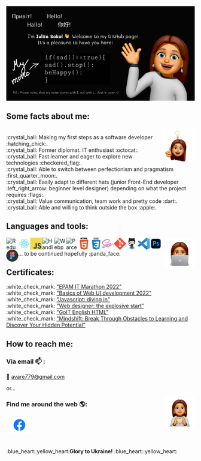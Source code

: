 
<img align="center" alt="iuliia-hero-pic" width="850px" src="https://raw.githubusercontent.com/iuliia-sokol/iuliia-sokol/main/assets/iuliias-pic.png" />

<h2>Some facts about me:</h2>
<img align="right" alt="iuliia-info-pic" width="90px" src="https://raw.githubusercontent.com/iuliia-sokol/iuliia-sokol/main/assets/iuliia1.png"/> 
<br>
:crystal_ball: Making my first steps as a software developer :hatching_chick:. <br>
:crystal_ball: Former diplomat. IT enthusiast :octocat:.<br>
:crystal_ball: Fast learner and eager to explore new technologies :checkered_flag:. <br>
:crystal_ball: Able to switch between perfectionism and pragmatism :first_quarter_moon:. <br>
:crystal_ball: Easily adapt to different hats (junior Front-End developer :left_right_arrow: beginner level designer) depending on what the project requires :flags:. <br>
:crystal_ball: Value communication, team work and pretty code :dart:. <br>
:crystal_ball: Able and willing to think outside the box :apple:.<br>

<h2>Languages and tools:</h2>
<img align="right" alt="iuliia-stack-pic" width="80px" src="https://raw.githubusercontent.com/iuliia-sokol/iuliia-sokol/main/assets/iuliia3.png"/> 

<img align="left" alt="Redux" width="32px" height="32px" src="https://repository-images.githubusercontent.com/347723622/92065800-865a-11eb-9626-dff3cb7fef55" />

<img align="left" alt="React" width="32px" height="32px"  src="https://raw.githubusercontent.com/github/explore/80688e429a7d4ef2fca1e82350fe8e3517d3494d/topics/react/react.png" />

<img align="left" alt="JavaScript" width="32px" src="https://raw.githubusercontent.com/github/explore/80688e429a7d4ef2fca1e82350fe8e3517d3494d/topics/javascript/javascript.png" />

<img align="left" alt="Handlebars" width="32px" height="32px" src="https://i0.wp.com/blog.fossasia.org/wp-content/uploads/2017/07/handlebars-js.png?fit=500%2C500&ssl=1" />

<img align="left" alt="Webpack" width="32px" height="32px" src="https://webpack.js.org/icon-square-small.85ba630cf0c5f29ae3e3.svg" />

<img align="left" alt="Parcel" width="32px" height="32px" src="https://parceljs.org/avatar.66e613b2.avif" />

<img align="left" alt="HTML5" width="32px" src="https://raw.githubusercontent.com/github/explore/80688e429a7d4ef2fca1e82350fe8e3517d3494d/topics/html/html.png" />

<img align="left" alt="CSS3" width="32px" src="https://raw.githubusercontent.com/github/explore/80688e429a7d4ef2fca1e82350fe8e3517d3494d/topics/css/css.png" />

<img align="left" alt="Sass" width="32px" src="https://raw.githubusercontent.com/github/explore/80688e429a7d4ef2fca1e82350fe8e3517d3494d/topics/sass/sass.png" />

<img align="left" alt="Git" width="32px" src="https://raw.githubusercontent.com/heydrdev/devtools/main/language-and-framework/git.png" />

<img align="left" alt="GitHub" width="32px" height="32px" src="https://raw.githubusercontent.com/iuliia-sokol/iuliia-sokol/main/assets/Octocat.png" />

<img align="left" alt="Visual Studio Code" width="32px" height="32px" src="https://raw.githubusercontent.com/heydrdev/devtools/main/language-and-framework/vscode.png" />

<img align="left" alt="PhotoShop" width="32px" height="32px" src="https://raw.githubusercontent.com/iuliia-sokol/iuliia-sokol/main/assets/ps.png" /> 

<img align="left" alt="Figma" width="32px" height="32px" src="https://raw.githubusercontent.com/iuliia-sokol/iuliia-sokol/main/assets/figma.png" />


<br>
<br>
... to be continued hopefully :panda_face:

<h2>Certificates:</h2>
:white_check_mark: <a href="https://drive.google.com/file/d/1BpP2jD4EvvSSAoEk2mG9qasPHxKFxBvd/view?usp=sharing">"EPAM IT Marathon 2022"</a>
<br>
:white_check_mark: <a href="https://drive.google.com/file/d/1FnwEbvbo6Dimk88kLO_exILQj9BSQ_15/view?usp=sharing">"Basics of Web UI development 2022"</a>
<br>
:white_check_mark: <a href="https://drive.google.com/file/d/1w2OQwjTnRcsCeXH_NKnbKDQXUabB4Yx8/view?usp=sharing">"Javascript: diving in"</a>
<br>
:white_check_mark: <a href="https://drive.google.com/file/d/1LEAhD3FBuDVqcl-9SuTYU-k6kharTMr2/view?usp=sharing">"Web designer: the explosive start"</a>
<br>
:white_check_mark: <a href="https://drive.google.com/file/d/13bqRVIl_zKwWI5kvHhuQjMDDlbF8vuoz/view?usp=sharing">"GoIT English HTML"</a>
<br>
:white_check_mark: <a href="https://drive.google.com/file/d/1Aq5K3VtoTA-X56KKvaQjKUymATuPoEhA/view?usp=sharing">"Mindshift: Break Through Obstacles to Learning and Discover Your Hidden Potential"</a>
<br>

<h2>How to reach me:</h2>
<h3>Via email 📫 :</h3>

:email: avare779@gmail.com
<br>

or...

<img align="right" alt="iuliia-info-pic" width="80px" src="https://raw.githubusercontent.com/iuliia-sokol/iuliia-sokol/main/assets/iuliia2.png"/>

<h3>Find me around the web 🌎:</h3>

<a href="https://www.facebook.com/yuliya.sokol/"><img align="left" alt="Facebook" src="https://raw.githubusercontent.com/iuliia-sokol/iuliia-sokol/main/assets/fb.svg" width="70px"/></a>
                  
<br>
<br>
<br>
<br>
<br>
:blue_heart::yellow_heart:<b>Glory to Ukraine!</b> :blue_heart::yellow_heart:
